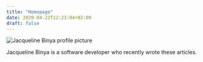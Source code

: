 ```yaml
---
title: "Homepage"
date: 2020-04-22T12:23:04+02:00
draft: false
---
```

<div class="profile-container">
    <div class="homepage-profile">
        <img src="/images/me.jpg" alt="Jacqueline Binya profile picture" id="profile-picture">
    </div>
    <p>Jacqueline Binya is a software developer who recently wrote these articles.</p>
</div>